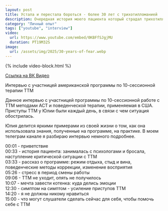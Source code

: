 ```yaml
---
layout: post
title: Устала и перестала бороться - более 30 лет с трихотилломанией
description: Очередная история моего пациента который страдал трихотилломанией 30 лет и устал бороться
category: "Личный опыт"
tags: ["youtube", "interview"]
video:
  url: https://www.youtube.com/embed/0KBFfSJgjMU
  duration: PT19M32S
image:
  url: /assets/img/2025/30-years-of-fear.webp
---
```


{% include video-block.html %}

<a href="https://vkvideo.ru/video-211245681_456239033" rel="nofollow">Ссылка на ВК Видео</a>

Интервью с участницей американской программы по 10-сессионной терапии ТТМ

Данное интервью с участницей программы по 10-сессионной работе с ТТМ методами АСТ и поведенческой терапии, применяемая в США. Приступы ТТМ у Юлии были каждый день, в связи с чем ситуация обострилась.

Юлия делится яркими примерами из своей жизни о том, как она использовала знания, полученные на программе, на практике.  В моем телеграм канале я разбираю интервью немного подробнее.

00:01 - приветствие  
00:33 - история пациента: занималась с психологами и бросала, наступление критической ситуации с ТТМ  
03:33 - рассказ о программе: режим отдыха, стыд и вина, поведенческие методы коррекции, изменение восприятия  
05:26 - стресс в период смены работы  
09:06 - ТТМ не уходит, опять не получилось  
10:07 - мечта завести котенка: куда делись эмоции  
12:30 - симптом на симптом - усиление приступов ТТМ  
14:20 - я не должны никому нравиться  
15:00 - что могут слушатели сделать сейчас для себя, чтобы помочь себе с ТТМ  
